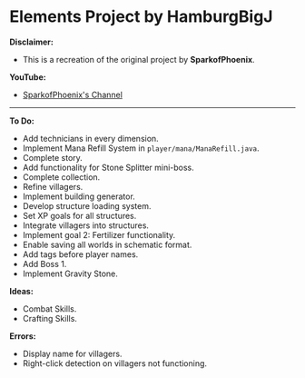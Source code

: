 # Elements Project by HamburgBigJ

**Disclaimer:**
- This is a recreation of the original project by **SparkofPhoenix**.

**YouTube:**
- [SparkofPhoenix's Channel](https://www.youtube.com/@SparkofPhoenix)

---

**To Do:**
- Add technicians in every dimension.
- Implement Mana Refill System in `player/mana/ManaRefill.java`.
- Complete story.
- Add functionality for Stone Splitter mini-boss.
- Complete collection.
- Refine villagers.
- Implement building generator.
- Develop structure loading system.
- Set XP goals for all structures.
- Integrate villagers into structures.
- Implement goal 2: Fertilizer functionality.
- Enable saving all worlds in schematic format.
- Add tags before player names.
- Add Boss 1.
- Implement Gravity Stone.

**Ideas:**
- Combat Skills.
- Crafting Skills.

**Errors:**
- Display name for villagers.
- Right-click detection on villagers not functioning.
